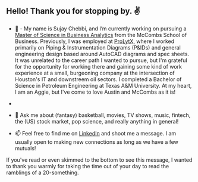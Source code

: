 ## Hello! Thank you for stopping by. :v:

- 🔭 - My name is Sujay Chebbi, and I’m currently working on pursuing a [Master of Science in Business Analytics](https://www.mccombs.utexas.edu/Master-of-Science-in-Business-Analytics) from the McCombs School of Business. Previously, I was employed at [ProLytX](https://www.prolytx.com), where I worked primarily on Piping & Instrumentation Diagrams (P&IDs) and general engineering design based around AutoCAD diagrams and spec sheets. It was unrelated to the career path I wanted to pursue, but I'm grateful for the opportunity for working there and gaining some kind of work experience at a small, burgeoning company at the intersection of Houston's IT and downstreem oil sectors. I completed a Bachelor of Science in Petroleum Engineering at Texas A&M University. At my heart, I am an Aggie, but I've come to love Austin and McCombs as it is!

-

- 💬 Ask me about (fantasy) basketball, movies, TV shows, music, fintech, the (US) stock market, pop science, and really anything in general!

- 📫 Feel free to find me on [LinkedIn](https://www.linkedin.com/in/sujaychebbi/) and shoot me a message. I am usually open to making new connections as long as we have a few mutuals!

If you've read or even skimmed to the bottom to see this message, I wanted to thank you warmly for taking the time out of your day to read the ramblings of a 20-something.

<!--
sujay-c/sujay-c** is a ✨ _special_ ✨ repository because its `README.md` (this file) appears on your GitHub profile.

Here are some ideas to get you started:

- 👯 I’m looking to collaborate on ...

- 🤔 I’m looking for help with ...

- ⚡ Fun fact: ...

 🌱 I’m currently learning various courses in my graduate program, but often get distracted as I read a lot about programming. At the crux of my persona, this defines me: someone knowledgeable about various concepts on a face-level, but no real in-depth knowledge. In short, I read too much and do too little. I'm trying to fix that. I have, what I think, is a solid grasp on Python and R, and I want to dive into more web development in my free time. I've been meaning to dive deeper into JavaScript for a while now but never really knew where to start. Obviously, the program I'm pursuing + looking and applying for jobs + networking + prepping for interviews takes up a lot of my time, but as the the spring semester comes to a close and graduation is looming in the horizon, I find myself hungry for more. I found a [Stanford course about web security](https://web.stanford.edu/class/cs253/) created by [Feross](https://github.com/feross) which combines web development and web security, but it would probably be a little bit too advanced for me. However, after taking a closer look at the structure of the course, I really like how he has compiled the lecture notes + the videos are all available for free on [YouTube](https://www.youtube.com/playlist?list=PL1y1iaEtjSYiiSGVlL1cHsXN_kvJOOhu-)! Eventually, I plan on building my own website, so I can make this about section a little less wordy and leave my GitHub for what it is supposed to be - a simple collection of my projects.

-->
